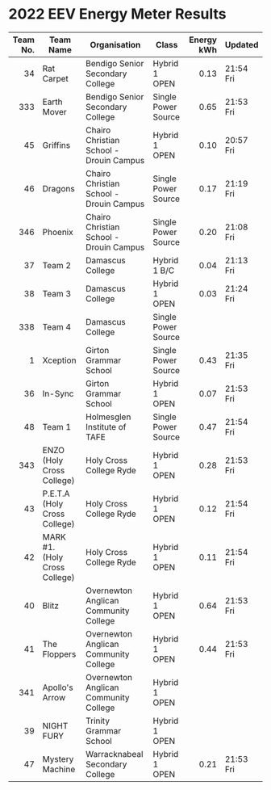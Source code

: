 # 2022 EEV Energy Meter Results
|Team No.|Team Name|Organisation|Class|Energy kWh|Updated|
|---:|---|---|---|---:|---|
|34|Rat Carpet|Bendigo Senior Secondary College|Hybrid 1 OPEN|0.13|21:54 Fri|
|333|Earth Mover|Bendigo Senior Secondary College|Single Power Source|0.65|21:53 Fri|
|45|Griffins|Chairo Christian School - Drouin Campus|Hybrid 1 OPEN|0.10|20:57 Fri|
|46|Dragons|Chairo Christian School - Drouin Campus|Single Power Source|0.17|21:19 Fri|
|346|Phoenix|Chairo Christian School - Drouin Campus|Single Power Source|0.20|21:08 Fri|
|37|Team 2|Damascus College|Hybrid 1 B/C|0.04|21:13 Fri|
|38|Team 3|Damascus College|Hybrid 1 OPEN|0.03|21:24 Fri|
|338|Team 4|Damascus College|Single Power Source| | |
|1|Xception|Girton Grammar School|Single Power Source|0.43|21:35 Fri|
|36|In-Sync|Girton Grammar School|Hybrid 1 OPEN|0.07|21:53 Fri|
|48|Team 1|Holmesglen Institute of TAFE|Single Power Source|0.47|21:54 Fri|
|343|ENZO (Holy Cross College)|Holy Cross College Ryde|Hybrid 1 OPEN|0.28|21:53 Fri|
|43|P.E.T.A (Holy Cross College)|Holy Cross College Ryde|Hybrid 1 OPEN|0.12|21:54 Fri|
|42|MARK #1. (Holy Cross College)|Holy Cross College Ryde|Hybrid 1 OPEN|0.11|21:54 Fri|
|40|Blitz|Overnewton Anglican Community College|Hybrid 1 OPEN|0.64|21:53 Fri|
|41|The Floppers|Overnewton Anglican Community College|Hybrid 1 OPEN|0.44|21:53 Fri|
|341|Apollo's Arrow|Overnewton Anglican Community College|Hybrid 1 OPEN| | |
|39|NIGHT FURY|Trinity Grammar School|Hybrid 1 OPEN| | |
|47|Mystery Machine|Warracknabeal Secondary College|Hybrid 1 OPEN|0.21|21:53 Fri|
